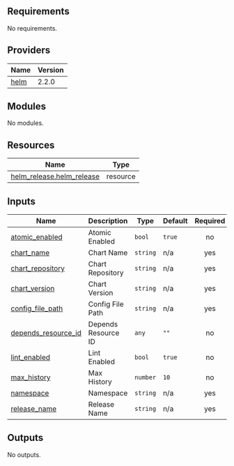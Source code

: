 ## Requirements

No requirements.

## Providers

| Name | Version |
|------|---------|
| <a name="provider_helm"></a> [helm](#provider\_helm) | 2.2.0 |

## Modules

No modules.

## Resources

| Name | Type |
|------|------|
| [helm_release.helm_release](https://registry.terraform.io/providers/hashicorp/helm/latest/docs/resources/release) | resource |

## Inputs

| Name | Description | Type | Default | Required |
|------|-------------|------|---------|:--------:|
| <a name="input_atomic_enabled"></a> [atomic\_enabled](#input\_atomic\_enabled) | Atomic Enabled | `bool` | `true` | no |
| <a name="input_chart_name"></a> [chart\_name](#input\_chart\_name) | Chart Name | `string` | n/a | yes |
| <a name="input_chart_repository"></a> [chart\_repository](#input\_chart\_repository) | Chart Repository | `string` | n/a | yes |
| <a name="input_chart_version"></a> [chart\_version](#input\_chart\_version) | Chart Version | `string` | n/a | yes |
| <a name="input_config_file_path"></a> [config\_file\_path](#input\_config\_file\_path) | Config File Path | `string` | n/a | yes |
| <a name="input_depends_resource_id"></a> [depends\_resource\_id](#input\_depends\_resource\_id) | Depends Resource ID | `any` | `""` | no |
| <a name="input_lint_enabled"></a> [lint\_enabled](#input\_lint\_enabled) | Lint Enabled | `bool` | `true` | no |
| <a name="input_max_history"></a> [max\_history](#input\_max\_history) | Max History | `number` | `10` | no |
| <a name="input_namespace"></a> [namespace](#input\_namespace) | Namespace | `string` | n/a | yes |
| <a name="input_release_name"></a> [release\_name](#input\_release\_name) | Release Name | `string` | n/a | yes |

## Outputs

No outputs.
